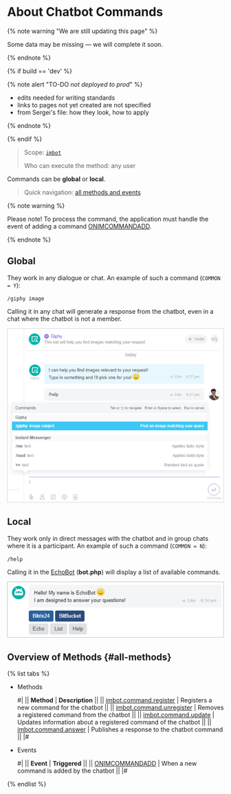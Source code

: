 # About Chatbot Commands

{% note warning "We are still updating this page" %}

Some data may be missing — we will complete it soon.

{% endnote %}

{% if build == 'dev' %}

{% note alert "TO-DO _not deployed to prod_" %}

- edits needed for writing standards
- links to pages not yet created are not specified
- from Sergei's file: how they look, how to apply

{% endnote %}

{% endif %}

> Scope: [`imbot`](../../scopes/permissions.md)
>
> Who can execute the method: any user

Commands can be **global** or **local**.

> Quick navigation: [all methods and events](#all-methods) 

{% note warning %}

Please note! To process the command, the application must handle the event of adding a command [ONIMCOMMANDADD](./events/on-im-command-add.md).

{% endnote %}

## Global

They work in any dialogue or chat. An example of such a command (`COMMON = Y`):

```
/giphy image
```

Calling it in any chat will generate a response from the chatbot, even in a chat where the chatbot is not a member.

![Command Selection](./_images/command1.png)

## Local

They work only in direct messages with the chatbot and in group chats where it is a participant. An example of such a command (`COMMON = N`):

```
/help
```

Calling it in the [EchoBot](https://github.com/bitrix24com/bots) (**bot.php**) will display a list of available commands.

![Command Selection](./_images/keyboard1.png)


## Overview of Methods {#all-methods}

{% list tabs %}

- Methods

    #| 
    || **Method** | **Description** ||
    || [imbot.command.register](./imbot-command-register.md) | Registers a new command for the chatbot ||
    || [imbot.command.unregister](./imbot-command-unregister.md) | Removes a registered command from the chatbot ||
    || [imbot.command.update](./imbot-command-update.md) | Updates information about a registered command of the chatbot ||
    || [imbot.command.answer](./imbot-command-answer.md) | Publishes a response to the chatbot command ||
    |#

- Events

    #| 
    || **Event** | **Triggered** ||
    || [ONIMCOMMANDADD](./events/on-im-command-add.md) | When a new command is added by the chatbot ||
    |#

{% endlist %}